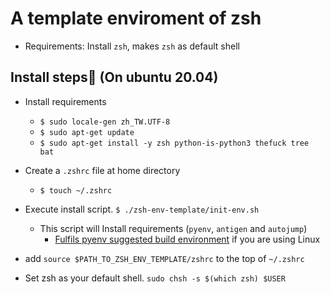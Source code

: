 # A template enviroment of zsh

* Requirements: Install `zsh`, makes `zsh` as default shell

## Install steps (On ubuntu 20.04)

* Install requirements
  * `$ sudo locale-gen zh_TW.UTF-8`
  * `$ sudo apt-get update`
  * `$ sudo apt-get install -y zsh python-is-python3 thefuck tree bat`

* Create a `.zshrc` file at home directory
  * `$ touch ~/.zshrc`

* Execute install script. `$ ./zsh-env-template/init-env.sh`
  * This script will Install requirements (`pyenv`, `antigen` and `autojump`)
    * [Fulfils pyenv suggested build environment](https://github.com/pyenv/pyenv/wiki#suggested-build-environment) if you are using Linux

* add `source $PATH_TO_ZSH_ENV_TEMPLATE/zshrc` to the top of `~/.zshrc`

* Set zsh as your default shell. `sudo chsh -s $(which zsh) $USER`
